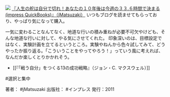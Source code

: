 
[![](https://images-fe.ssl-images-amazon.com/images/I/51C2zLXcqKL._SL160_.jpg)](http://www.amazon.co.jp/exec/obidos/ASIN/B00EE5N1EO/choiyaki81-22/ref=nosim)
[『人生の舵は自分で切れ！あなたの１０年後は今週の３３.６時間で決まる (impress QuickBooks)』（jMatsuzaki）](http://www.amazon.co.jp/exec/obidos/ASIN/B00EE5N1EO/choiyaki81-22/ref=nosim)
いつもブログを読ませてもらっており、やっぱり気になって購入。

一気に変わることなんてなく、地道な行いの積み重ねが必要不可欠やけども、そんな地道な行いに対して、やる気にさせてくれた。
印象深いのは、目標設定ではなく、実験計画を立てるというところ。実験やねんから色々試してみて、どうやったか振り返る。「こういうことをやってやろう！」っていう風に考えれば、なんだか楽しくとりかかれそう。

- [[『「戦う自分」をつくる13の成功戦略』（ジョン・C. マクスウェル）]]

#選択と集中 

著者： #jMatsuzaki 
出版社： #インプレス 
発行：2011
